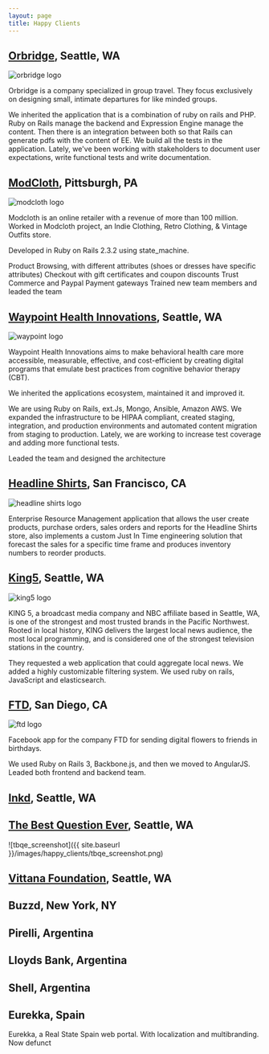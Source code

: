 ```yaml
---
layout: page
title: Happy Clients
---
```


## [Orbridge](http://orbridge.com/), Seattle, WA
<div class="right" ><img src="{{ site.baseurl }}/images/happy_clients/orbridge.png" alt="orbridge logo"></div>

Orbridge is a company specialized in group travel. They focus exclusively on designing small, intimate departures for like minded groups.

We inherited the application that is a combination of ruby on rails and PHP. Ruby on Rails manage the backend and Expression Engine manage the content. Then there is an integration between both so that Rails can generate pdfs with the content of EE. We build all the tests in the application. Lately, we've been working with stakeholders to document user expectations, write functional tests and write documentation.

## [ModCloth](http://www.modcloth.com/), Pittsburgh, PA

<div class="right" ><img src="{{ site.baseurl }}/images/happy_clients/200px-Modcloth-logo.png" alt="modcloth logo"></div>

Modcloth is an online retailer with a revenue of more than 100 million. Worked in Modcloth project, an Indie Clothing, Retro Clothing, & Vintage Outfits store.

Developed in Ruby on Rails 2.3.2 using state_machine.

Product Browsing, with different attributes (shoes or dresses have specific attributes)
Checkout with gift certificates and coupon discounts
Trust Commerce and Paypal Payment gateways
Trained new team members and leaded the team

## [Waypoint Health Innovations](http://waypointhealth.com/), Seattle, WA
<div class="right" ><img src="{{ site.baseurl }}/images/happy_clients/waypoint.png" alt="waypoint logo"></div>

Waypoint Health Innovations aims to make behavioral health care more accessible, measurable, effective, and cost-efficient by creating digital programs that emulate best practices from cognitive behavior therapy (CBT). 

We inherited the applications ecosystem, maintained it and improved it.

We are using Ruby on Rails, ext.Js, Mongo, Ansible, Amazon AWS. We expanded the infrastructure to be HIPAA compliant, created staging, integration, and production environments and automated content migration from staging to production.
Lately, we are working to increase test coverage and adding more functional tests.

Leaded the team and designed the architecture

## [Headline Shirts](http://www.headlineshirts.net/),  San Francisco, CA

<div class="right" ><img src="{{ site.baseurl }}/images/happy_clients/headline_shirts.png" alt="headline shirts logo"></div>

Enterprise Resource Management application that allows the user create products, purchase orders, sales orders and reports for the Headline Shirts store, also implements a custom Just In Time engineering solution that forecast the sales for a specific time frame and produces inventory numbers to reorder products.


## [King5](http://www.king5.com/), Seattle, WA

<div class="right" ><img src="{{ site.baseurl }}/images/happy_clients/king5.png" alt="king5 logo"></div>

KING 5, a broadcast media company and NBC affiliate based in Seattle, WA, is one of the strongest and most trusted brands in the Pacific Northwest. Rooted in local history, KING delivers the largest local news audience, the most local programming, and is considered one of the strongest television stations in the country.

They requested a web application that could aggregate local news. We added a highly customizable filtering system. We used ruby on rails, JavaScript and elasticsearch.

## [FTD](https://www.ftd.com/), San Diego, CA
<div class="right" ><img src="{{ site.baseurl }}/images/happy_clients/ftd.jpeg" alt="ftd logo"></div>

Facebook app for the company FTD for sending digital flowers to friends in birthdays.

We used Ruby on Rails 3, Backbone.js, and then we moved to AngularJS.
Leaded both frontend and backend team.

## [Inkd](http://inkd.com/), Seattle, WA
## [The Best Question Ever](http://www.tbqe.io/), Seattle, WA

![tbqe_screenshot]({{ site.baseurl }}/images/happy_clients/tbqe_screenshot.png)

## [Vittana Foundation](http://www.vittana.org/), Seattle, WA
## Buzzd, New York, NY
## Pirelli, Argentina
## Lloyds Bank, Argentina
## Shell, Argentina
## Eurekka, Spain

Eurekka, a Real State Spain web portal. With localization and multibranding. Now defunct
